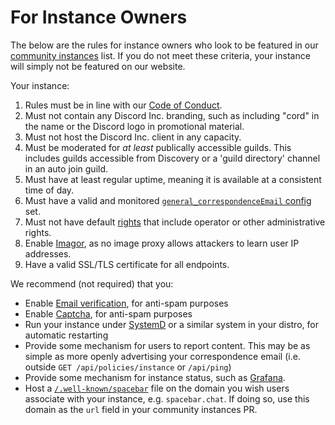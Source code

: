 # For Instance Owners

The below are the rules for instance owners who look to be featured in our [community instances](https://github.com/spacebarchat/spacebarchat/tree/master/instances) list.
If you do not meet these criteria, your instance will simply not be featured on our website.

Your instance:

1. Rules must be in line with our [Code of Conduct](conduct.md).
2. Must not contain any Discord Inc. branding, such as including "cord" in the name or the Discord logo in promotional material.
3. Must not host the Discord Inc. client in any capacity.
4. Must be moderated for _at least_ publically accessible guilds. This includes guilds accessible from Discovery or a 'guild directory' channel in an auto join guild.
5. Must have at least regular uptime, meaning it is available at a consistent time of day.
6. Must have a valid and monitored [`general_correspondenceEmail` config](/setup/server/configuration) set.
7. Must not have default [rights](/setup/server/security/rights) that include operator or other administrative rights.
8. Enable [Imagor](/setup/server/configuration/imagor), as no image proxy allows attackers to learn user IP addresses.
9. Have a valid SSL/TLS certificate for all endpoints.

We recommend (not required) that you:

-   Enable [Email verification](/setup/server/email), for anti-spam purposes
-   Enable [Captcha](/setup/server/security/captcha), for anti-spam purposes
-   Run your instance under [SystemD](/setup/server/systemd) or a similar system in your distro, for automatic restarting
-   Provide some mechanism for users to report content. This may be as simple as more openly advertising your correspondence email (i.e. outside `GET /api/policies/instance` or `/api/ping`)
-   Provide some mechanism for instance status, such as [Grafana](https://grafana.com/).
-   Host a [`/.well-known/spacebar`](/setup/server/wellknown) file on the domain you wish users associate with your instance, e.g. `spacebar.chat`.
    If doing so, use this domain as the `url` field in your community instances PR.
